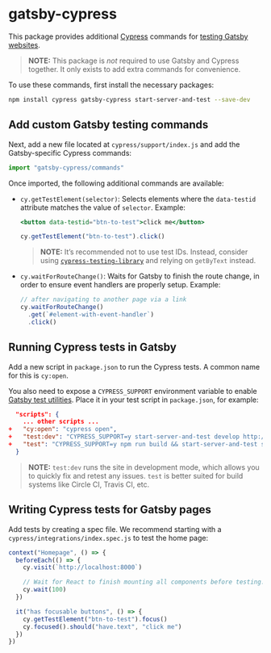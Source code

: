 # gatsby-cypress

This package provides additional [Cypress](https://cypress.io/) commands for [testing Gatsby websites](/docs/end-to-end-testing/).

> **NOTE:** This package is _not_ required to use Gatsby and Cypress together. It only exists to add extra commands for convenience.

To use these commands, first install the necessary packages:

```bash
npm install cypress gatsby-cypress start-server-and-test --save-dev
```

## Add custom Gatsby testing commands

Next, add a new file located at `cypress/support/index.js` and add the Gatsby-specific Cypress commands:

```js:title=cypress/support/index.js
import "gatsby-cypress/commands"
```

Once imported, the following additional commands are available:

- `cy.getTestElement(selector)`: Selects elements where the `data-testid`
  attribute matches the value of `selector`. Example:

  ```jsx
  <button data-testid="btn-to-test">click me</button>
  ```

  ```js
  cy.getTestElement("btn-to-test").click()
  ```

  > **NOTE:** It’s recommended not to use test IDs. Instead, consider using [`cypress-testing-library`](https://github.com/kentcdodds/cypress-testing-library) and relying on `getByText` instead.

- `cy.waitForRouteChange()`: Waits for Gatsby to finish the route change, in
  order to ensure event handlers are properly setup. Example:

  ```js
  // after navigating to another page via a link
  cy.waitForRouteChange()
    .get(`#element-with-event-handler`)
    .click()
  ```

## Running Cypress tests in Gatsby

Add a new script in `package.json` to run the Cypress tests. A common name for this is `cy:open`.

You also need to expose a `CYPRESS_SUPPORT` environment variable to enable [Gatsby test utilities](https://github.com/gatsbyjs/gatsby/blob/1fb376f84ee538bac79824cd119bef6a17c19b33/packages/gatsby/cache-dir/api-runner-browser.js#L9-L18). Place it in your test script in `package.json`, for example:

```diff:title=package.json
  "scripts": {
    ... other scripts ...
+   "cy:open": "cypress open",
+   "test:dev": "CYPRESS_SUPPORT=y start-server-and-test develop http://localhost:8000 cy:open",
+   "test": "CYPRESS_SUPPORT=y npm run build && start-server-and-test serve http://localhost:9000 cy:open"
  }
```

> **NOTE:** `test:dev` runs the site in development mode, which allows you to quickly fix and retest any issues. `test` is better suited for build systems like Circle CI, Travis CI, etc.

## Writing Cypress tests for Gatsby pages

Add tests by creating a spec file. We recommend starting with a `cypress/integrations/index.spec.js` to test the home page:

```js
context("Homepage", () => {
  beforeEach(() => {
    cy.visit(`http://localhost:8000`)

    // Wait for React to finish mounting all components before testing.
    cy.wait(100)
  })

  it("has focusable buttons", () => {
    cy.getTestElement("btn-to-test").focus()
    cy.focused().should("have.text", "click me")
  })
})
```
